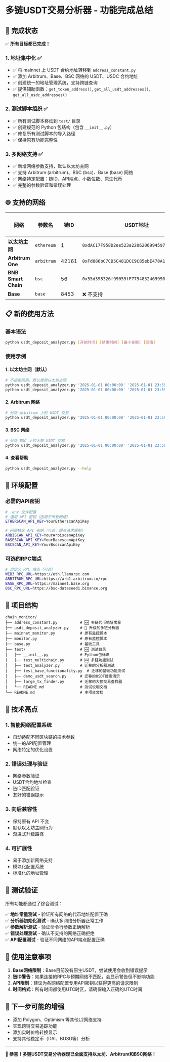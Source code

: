 # 多链USDT交易分析器 - 功能完成总结

## 🎉 完成状态

✅ **所有目标都已完成！**

### 1. 地址集中化 ✅
- ✅ 将 mainnet 上 USDT 合约地址转移到 `address_constant.py`
- ✅ 添加 Arbitrum、Base、BSC 网络的 USDT、USDC 合约地址
- ✅ 创建统一的地址管理系统，支持跨链查询
- ✅ 提供辅助函数：`get_token_address()`, `get_all_usdt_addresses()`, `get_all_usdc_addresses()`

### 2. 测试脚本组织 ✅
- ✅ 所有测试脚本移动到 `test/` 目录
- ✅ 创建规范的 Python 包结构（包含 `__init__.py`）
- ✅ 修复所有测试脚本的导入路径
- ✅ 保持原有功能完整性

### 3. 多网络支持 ✅
- ✅ 新增网络参数支持，默认以太坊主网
- ✅ 支持 Arbitrum (arbitrum)、BSC (bsc)、Base (base) 网络
- ✅ 网络特定配置：链ID、API端点、小数位数、原生代币
- ✅ 完整的参数验证和错误处理

## 🌐 支持的网络

| 网络 | 参数名 | 链ID | USDT地址 | USDT小数位 | API端点 |
|------|--------|------|----------|------------|---------|
| **以太坊主网** | `ethereum` | 1 | `0xdAC17F958D2ee523a2206206994597C13D831ec7` | 6 | etherscan.io |
| **Arbitrum One** | `arbitrum` | 42161 | `0xFd086bC7CD5C481DCC9C85ebE478A1C0b69FCbb9` | 6 | arbiscan.io |
| **BNB Smart Chain** | `bsc` | 56 | `0x55d398326f99059fF775485246999027B3197955` | 18 | bscscan.com |
| **Base** | `base` | 8453 | ❌ 不支持 | - | basescan.org |

## 📋 新的使用方法

### 基本语法
```bash
python usdt_deposit_analyzer.py [开始时间] [结束时间] [最小金额] [网络]
```

### 使用示例

#### 1. 以太坊主网（默认）
```bash
# 不指定网络，默认使用以太坊主网
python usdt_deposit_analyzer.py '2025-01-01 00:00:00' '2025-01-01 23:59:59'
python usdt_deposit_analyzer.py '2025-01-01 00:00:00' '2025-01-01 23:59:59' 1000
```

#### 2. Arbitrum 网络
```bash
# 分析 Arbitrum 上的 USDT 交易
python usdt_deposit_analyzer.py '2025-01-01 00:00:00' '2025-01-01 23:59:59' 1000 arbitrum
```

#### 3. BSC 网络
```bash
# 分析 BSC 上的大额 USDT 交易
python usdt_deposit_analyzer.py '2025-01-01 00:00:00' '2025-01-01 23:59:59' 10000 bsc
```

#### 4. 查看帮助
```bash
python usdt_deposit_analyzer.py --help
```

## 🔧 环境配置

### 必需的API密钥
```bash
# .env 文件配置
# 通用 API 密钥（适用于所有网络）
ETHERSCAN_API_KEY=YourEtherscanApiKey

# 网络特定 API 密钥（可选，提高请求限制）
ARBISCAN_API_KEY=YourArbiscanApiKey
BASESCAN_API_KEY=YourBasescanApiKey
BSCSCAN_API_KEY=YourBscscanApiKey
```

### 可选的RPC端点
```bash
# 自定义 RPC 端点（可选）
WEB3_RPC_URL=https://eth.llamarpc.com
ARBITRUM_RPC_URL=https://arb1.arbitrum.io/rpc
BASE_RPC_URL=https://mainnet.base.org
BSC_RPC_URL=https://bsc-dataseed1.binance.org
```

## 📁 项目结构

```
chain_monitor/
├── address_constant.py          # 🆕 多链代币地址常量
├── usdt_deposit_analyzer.py     # 🔄 升级的多链分析器
├── mainnet_monitor.py           # 原有监控脚本
├── monitor.py                   # 原有监控脚本
├── base.py                      # 基础工具
├── test/                        # 🆕 测试目录
│   ├── __init__.py              # Python包标识
│   ├── test_multichain.py       # 🆕 多链功能测试
│   ├── test_analyzer.py         # 迁移的分析器测试
│   ├── test_base_functionality.py  # 迁移的基础功能测试
│   ├── demo_usdt_search.py      # 迁移的USDT搜索演示
│   ├── large_tx_finder.py       # 迁移的大额交易查找器
│   └── README.md                # 测试说明文档
└── README.md                    # 主项目文档
```

## 🚀 技术亮点

### 1. 智能网络配置系统
- 自动适配不同区块链的技术参数
- 统一的API配置管理
- 网络特定的优化设置

### 2. 错误处理与验证
- 网络参数验证
- USDT合约地址检查
- 链ID匹配验证
- 友好的错误提示

### 3. 向后兼容性
- 保持原有 API 不变
- 默认以太坊主网行为
- 渐进式升级路径

### 4. 可扩展性
- 易于添加新网络支持
- 模块化配置系统
- 标准化的地址管理

## 🧪 测试验证

所有功能都通过了综合测试：

✅ **地址常量测试** - 验证所有网络的代币地址配置正确  
✅ **分析器初始化测试** - 确认多网络分析器正常工作  
✅ **参数解析测试** - 验证命令行参数正确解析  
✅ **错误处理测试** - 确认不支持的网络正确拒绝  
✅ **API配置测试** - 验证不同网络的API端点配置正确  

## 📝 使用注意事项

1. **Base网络限制**：Base目前没有原生USDT，尝试使用会收到错误提示
2. **链ID警告**：如果连接的RPC与预期网络不匹配，会显示警告但不影响功能
3. **API限制**：建议为各网络配置专用API密钥以获得更高的请求限制
4. **时间格式**：所有时间都使用UTC时区，请确保输入正确的UTC时间

## 🎯 下一步可能的增强

- 添加 Polygon、Optimism 等其他L2网络支持
- 实现跨链交易追踪功能
- 添加实时价格转换显示
- 支持其他稳定币（DAI、BUSD等）分析

---

**🎉 恭喜！多链USDT交易分析器现已全面支持以太坊、Arbitrum和BSC网络！**